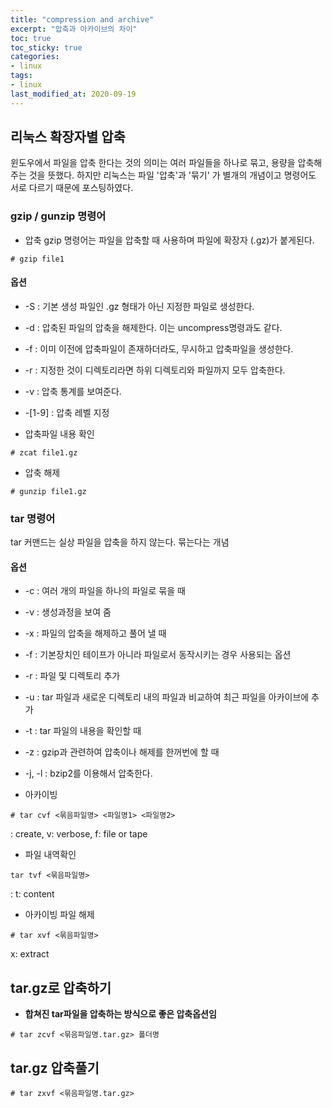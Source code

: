 ```yaml
---
title: "compression and archive"
excerpt: "압축과 아카이브의 차이"
toc: true
toc_sticky: true
categories:
- linux
tags:
- linux
last_modified_at: 2020-09-19
---
```

## 리눅스 확장자별 압축
윈도우에서 파일을 압축 한다는 것의 의미는 여러 파일들을 하나로 묶고, 용량을 압축해 주는 것을 뜻했다.
하지만 리눅스는 파일 '압축'과 '묶기' 가 별개의 개념이고 명령어도 서로 다르기 때문에 포스팅하였다.

### gzip / gunzip 명령어
* 압축
gzip 명령어는 파일을 압축할 때 사용하며 파일에 확장자 (.gz)가 붙게된다.
```console
# gzip file1
```
#### 옵션
* -S : 기본 생성 파일인 .gz 형태가 아닌 지정한 파일로 생성한다.
* -d : 압축된 파일의 압축을 해제한다. 이는 uncompress명령과도 같다.
* -f : 이미 이전에 압축파일이 존재하더라도, 무시하고 압축파일을 생성한다.
* -r : 지정한 것이 디렉토리라면 하위 디렉토리와 파일까지 모두 압축한다.
* -v : 압축 통계를 보여준다.
* -[1-9] : 압축 레벨 지정


* 압축파일 내용 확인
```console
# zcat file1.gz
```
* 압축 해제
```console
# gunzip file1.gz
```


### tar 명령어
tar 커맨드는 실상 파일을 압축을 하지 않는다. 묶는다는 개념
#### 옵션
* -c : 여러 개의 파일을 하나의 파일로 묶을 때
* -v : 생성과정을 보여 줌
* -x : 파일의 압축을 해제하고 풀어 낼 때
* -f : 기본장치인 테이프가 아니라 파일로서 동작시키는 경우 사용되는 옵션
* -r : 파일 및 디렉토리 추가
* -u : tar 파일과 새로운 디렉토리 내의 파일과 비교하여 최근 파일을 아카이브에 추가
* -t : tar 파일의 내용을 확인할 때
* -z : gzip과 관련하여 압축이나 해제를 한꺼번에 할 때
* -j, -l : bzip2를 이용해서 압축한다.

* 아카이빙
```console
# tar cvf <묶음파일명> <파일명1> <파일명2>
```
 : create, v: verbose, f: file or tape
* 파일 내역확인
```console
tar tvf <묶음파일명>
```
: t: content 
 * 아카이빙 파일 해제
 ```console
# tar xvf <묶음파일명>
 ```
x: extract

## tar.gz로 압축하기
* **합쳐진 tar파일을 압축하는 방식으로 좋은 압축옵션임**
```console
# tar zcvf <묶음파일명.tar.gz> 폴더명
```
## tar.gz 압축풀기
```console
# tar zxvf <묶음파일명.tar.gz>
```
